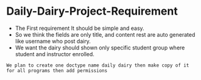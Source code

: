 # Daily-Dairy-Project-Requirement

- The First requirement It should be simple and easy.
- So we think the fields are only title, and content rest are auto generated like username who post dairy.
- We want the dairy should shown only specific student group where student and instructor enrolled.


``` We plan to create one doctype name daily dairy then make copy of it for all programs then add permissions ```
